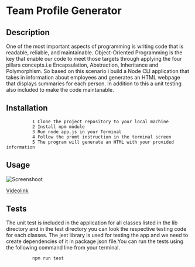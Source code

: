 # Team Profile Generator

## Description
One of the most important aspects of programming is writing code that is readable, reliable, and maintainable. Object-Oriented Programming is the key that enable our code to meet those targets through applying the four pillars concepts.i.e Encapsulation, Abstraction, Inheritance and Polymorphism. So based on this scenario i build a Node CLI application that takes in information about employees and generates an HTML webpage that displays summaries for each person. In addition to this a unit testing also included to make the code maintanable.

## Installation
     
              1 Clone the project repository to your local machine
              2 Install npm module 
              3 Run node app.js in your Terminal
              4 Follow the promt instruction in the terminal screen
              5 The program will generate an HTML with your provided information

## Usage
![Screenshoot]()

[Videolink]()

## Tests
The unit test is included in the application for all classes listed in the lib directory and in the test directory you can look the respective testing code for each classes. The jest library is used for testing the app and we need to create dependencies of it in package json file.You can run the tests using the following command line from your terminal.
        
              npm run test